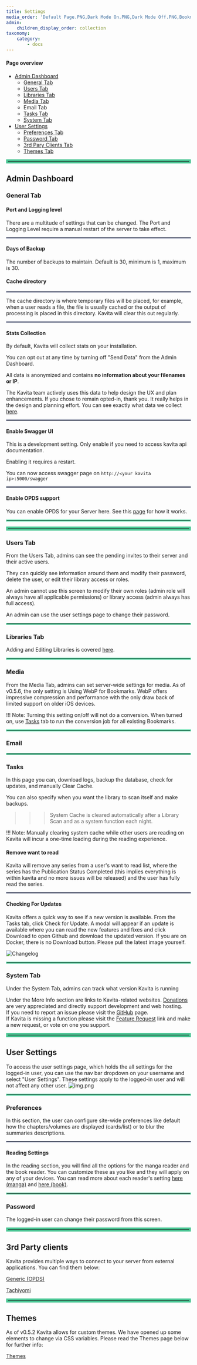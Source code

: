 ```yaml
---
title: Settings
media_order: 'Default Page.PNG,Dark Mode On.PNG,Dark Mode Off.PNG,Bookmarks.PNG,Kavita new Admin page settings.PNG,CheckForUpdate.PNG,Changelog.PNG,Admin Dashboard.PNG'
admin:
    children_display_order: collection
taxonomy:
    category:
        - docs
---
```


#### Page overview

- [Admin Dashboard](#admin-dashboard)
  - [General Tab](#general-tab)
  - [Users Tab](#users-tab)
  - [Libraries Tab](#libraries-tab)
  - [Media Tab](#media-tab)
  - Email Tab
  - [Tasks Tab](#tasks)
  - [System Tab](#system-tab)
- [User Settings](#user-settings)
  - [Preferences Tab](#preferences)
  - [Password Tab](#password)
  - [3rd Pary Clients Tab](#3rd-party-clients)
  - [Themes Tab](#themes)

<hr style="border:5px solid #4ac694"> </hr>

## Admin Dashboard
### General Tab 

#### Port and Logging level 
There are a multitude of settings that can be changed. The Port and Logging Level require a manual restart of the server to take effect.

<hr style="border:1px solid #465176">

#### Days of Backup
The number of backups to maintain. Default is 30, minimum is 1, maximum is 30.
#### Cache directory

<hr style="border:1px solid #465176">

The cache directory is where temporary files will be placed, for example, when a user reads a file, the file is usually cached or the output of processing is placed in this directory. Kavita will clear this out regularly.

<hr style="border:1px solid #465176">

#### Stats Collection

By default, Kavita will collect stats on your installation.

You can opt out at any time by turning off "Send Data" from the Admin Dashboard. 

All data is anonymized and contains **no information about your filenames or IP**.

The Kavita team actively uses this data to help design the UX and plan enhancements. If you chose to remain opted-in, thank you. It really helps in the design and planning effort. You can see exactly what data we collect [here](https://github.com/Kareadita/KavitaStats/blob/main/KavitaStats/Entities/StatRecord.cs).

<hr style="border:1px solid #465176">

#### Enable Swagger UI

This is a development setting. Only enable if you need to access kavita api documentation. 

Enabling it requires a restart.

You can now access swagger page on `http://<your kavita ip>:5000/swagger`

<hr style="border:1px solid #465176">

#### Enable OPDS support

You can enable OPDS for your Server here. See this [page](https://wiki.kavitareader.com/en/guides/settings/opds) for how it works.

<hr style="border:2px solid #4ac694"> </hr>

<hr style="border:5px solid #4ac694"> </hr>

### Users Tab
From the Users Tab, admins can see the pending invites to their server and their active users. 

They can quickly see information around them and modify their password, delete the user, or edit their library access or roles.

An admin cannot use this screen to modify their own roles (admin role will always have all applicable permissions) or library access (admin always has full access).

An admin can use the user settings page to change their password.


<hr style="border:2px solid #4ac694"> </hr>

### Libraries Tab
Adding and Editing Libraries is covered [here](https://wiki.kavitareader.com/en/guides/first-time-setup#adding-a-library-to-kavita).

<hr style="border:2px solid #4ac694"> </hr>

### Media
From the Media Tab, admins can set server-wide settings for media. As of v0.5.6, the only setting is Using WebP for Bookmarks. WebP offers impressive compression and performance with the only draw back of limited support on older iOS devices.

!!! Note: Turning this setting on/off will not do a conversion. When turned on, use [Tasks](#tasks-tab) tab to run the conversion job for all existing Bookmarks.
<hr style="border:2px solid #4ac694"> </hr>

### Email

<hr style="border:2px solid #4ac694"> </hr>

### Tasks
In this page you can, download logs, backup the database, check for updates, and manually Clear Cache. 

You can also specify when you want the library to scan itself and make backups.
 >>>System Cache is cleared automatically after a Library Scan and as a system function each night.

!!! Note: Manually clearing system cache while other users are reading on Kavita will incur a one-time loading during the reading experience.

#### Remove want to read
Kavita will remove any series from a user's want to read list, where the series has the Publication Status Completed (this implies everything is within kavita and no more issues will be released) and the user has fully read the series.

<hr style="border:1px solid #465176">

#### Checking For Updates
Kavita offers a quick way to see if a new version is available. From the Tasks tab, click Check for Update. A modal will appear if an update is available where you can read the new features and fixes and click Download to open Github and download the updated version. If you are on Docker, there is no Download button. Please pull the latest image yourself. 

![Changelog](Changelog.PNG "Changelog")

<hr style="border:2px solid #4ac694"> </hr>

### System Tab
Under the System Tab, admins can track what version Kavita is running

Under the More Info section are links to Kavita-related websites. [Donations](https://opencollective.com/kavita) are very appreciated and directly support development and web hosting.<br/>If you need to report an issue please visit the [GitHub](https://github.com/Kareadita/Kavita/issues) page.<br/>If Kavita is missing a function please visit the [Feature Request](https://feats.kavitareader.com/) link and make a new request, or vote on one you support.  

<hr style="border:5px solid #4ac694"> </hr>

## User Settings
To access the user settings page, which holds the all settings for the logged-in user, you can use the nav bar dropdown on your username and select "User Settings". These settings apply to the logged-in user and will not affect any other user.
![img.png](user_settings_page.png)

<hr style="border:2px solid #4ac694">

### Preferences
In this section, the user can configure site-wide preferences like default how the chapters/volumes are displayed (cards/list) or to blur the summaries descriptions.

<hr style="border:1px solid #465176">

#### Reading Settings
In the reading section, you will find all the options for the manga reader and the book reader. You can customize these as you like and they will apply on any of your devices. You can read more about each reader's setting [here (manga)](https://wiki.kavitareader.com/guides/webreader) and [here (book)](https://wiki.kavitareader.com/guides/bookreader).

<hr style="border:2px solid #4ac694">

### Password
The logged-in user can change their password from this screen.

<hr style="border:5px solid #4ac694"> </hr>

## 3rd Party clients
Kavita provides multiple ways to connect to your server from external applications. You can find them below:

[Generic (OPDS)](./opds)

[Tachiyomi](../06.misc/tachiyomi)
<hr style="border:5px solid #4ac694"> </hr>

## Themes
As of v0.5.2 Kavita allows for custom themes. We have opened up some elements to change via CSS variables. Please read the Themes page below for further info:

[Themes](./themes)

